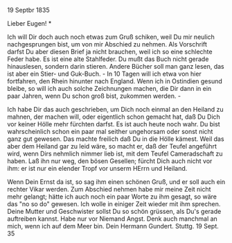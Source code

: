  19 Septbr 1835

Lieber Eugen! <Reinhardt>*

Ich will Dir doch auch noch etwas zum Gruß schiken, weil Du mir neulich nachgesprungen bist, um von mir Abschied zu nehmen. Als Vorschrift darfst Du aber diesen Brief ja nicht brauchen, weil ich so eine schlechte Feder habe. Es ist eine alte Stahlfeder. Du mußt das Buch nicht gerade hinauslesen, sondern darin stieren. Andere Bücher soll man ganz lesen, das ist aber ein Stier- und Guk-Buch. - In 10 Tagen will ich etwa von hier fortfahren, den Rhein hinunter nach England. Wenn ich in Ostindien gesund bleibe, so will ich auch solche Zeichnungen machen, die Dir dann in ein paar Jahren, wenn Du schon groß bist, zukommen werden. -

Ich habe Dir das auch geschrieben, um Dich noch einmal an den Heiland zu mahnen, der machen will, oder eigentlich schon gemacht hat, daß Du Dich vor keiner Hölle mehr fürchten darfst. Es ist auch heute noch wahr. Du bist wahrscheinlich schon ein paar mal seither ungehorsam oder sonst nicht ganz gut gewesen. Das machte freilich daß Du in die Hölle kämest. Weil das aber dem Heiland gar zu leid wäre, so macht er, daß der Teufel angeführt wird, wenn Dirs nehmlich nimmer lieb ist, mit dem Teufel Cameradschaft zu haben. Laß ihn nur weg, den bösen Gesellen; fürcht Dich auch nicht vor ihm: er ist nur ein elender Tropf vor unserm HErrn und Heiland.

Wenn Dein Ernst da ist, so sag ihm einen schönen Gruß, und er soll auch ein rechter Vikar werden. Zum Abschied nehmen habe mir meine Zeit nicht mehr gelangt; hätte ich auch noch ein paar Worte zu ihm gesagt, so wäre das "no so do" gewesen. Ich wolle in einiger Zeit wieder mit ihm sprechen. 
Deine Mutter und Geschwister sollst Du so schön grüssen, als Du's gerade auftreiben kannst. Habe nur vor Niemand Angst. Denk auch manchmal an mich, wenn ich auf dem Meer bin.
 Dein
 Hermann Gundert.
Stuttg. 19 Sept. 35

